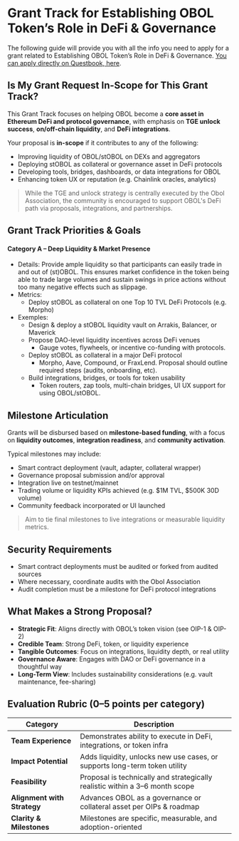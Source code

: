 # Grant Track for Establishing OBOL Token’s Role in DeFi & Governance

The following guide will provide you with all the info you need to apply for a grant related to Establishing OBOL Token’s Role in DeFi & Governance. [You can apply directly on Questbook, here](https://questbook.app/proposal_form/?grantId=6808df2e9ccae779614de4a6\&chainId=10\&utm_source=questbook\&utm_medium=grant_details\&utm_campaign=share).

## Is My Grant Request In-Scope for This Grant Track?

This Grant Track focuses on helping OBOL become a **core asset in Ethereum DeFi and protocol governance**, with emphasis on **TGE unlock success**, **on/off-chain liquidity**, and **DeFi integrations**.

Your proposal is **in-scope** if it contributes to any of the following:

* Improving liquidity of OBOL/stOBOL on DEXs and aggregators
* Deploying stOBOL as collateral or governance asset in DeFi protocols
* Developing tools, bridges, dashboards, or data integrations for OBOL
* Enhancing token UX or reputation (e.g. Chainlink oracles, analytics)

> While the TGE and unlock strategy is centrally executed by the Obol Association, the community is encouraged to support OBOL's DeFi path via proposals, integrations, and partnerships.

## Grant Track Priorities & Goals

#### **Category A – Deep Liquidity & Market Presence**

* Details: Provide ample liquidity so that participants can easily trade in and out of (st)OBOL. This ensures market confidence in the token being able to trade large volumes and sustain swings in price actions without too many negative effects such as slippage.
* Metrics:
  * Deploy stOBOL as collateral on one Top 10 TVL DeFi Protocols (e.g. Morpho)
* Exemples:
  * Design & deploy a stOBOL liquidity vault on Arrakis, Balancer, or Maverick
  * Propose DAO-level liquidity incentives across DeFi venues
    * Gauge votes, flywheels, or incentive co-funding with protocols.
  * Deploy stOBOL as collateral in a major DeFi protocol
    * Morpho, Aave, Compound, or FraxLend. Proposal should outline required steps (audits, onboarding, etc).
  * Build integrations, bridges, or tools for token usability
    * Token routers, zap tools, multi-chain bridges, UI UX support for using OBOL/stOBOL.

## Milestone Articulation

Grants will be disbursed based on **milestone-based funding**, with a focus on **liquidity outcomes**, **integration readiness**, and **community activation**.

Typical milestones may include:

* Smart contract deployment (vault, adapter, collateral wrapper)
* Governance proposal submission and/or approval
* Integration live on testnet/mainnet
* Trading volume or liquidity KPIs achieved (e.g. $1M TVL, $500K 30D volume)
* Community feedback incorporated or UI launched

> Aim to tie final milestones to live integrations or measurable liquidity metrics.

## Security Requirements

* Smart contract deployments must be audited or forked from audited sources
* Where necessary, coordinate audits with the Obol Association
* Audit completion must be a milestone for DeFi protocol integrations

## What Makes a Strong Proposal?

* **Strategic Fit**: Aligns directly with OBOL’s token vision (see OIP-1 & OIP-2)
* **Credible Team**: Strong DeFi, token, or liquidity experience
* **Tangible Outcomes**: Focus on integrations, liquidity depth, or real utility
* **Governance Aware**: Engages with DAO or DeFi governance in a thoughtful way
* **Long-Term View**: Includes sustainability considerations (e.g. vault maintenance, fee-sharing)

## Evaluation Rubric (0–5 points per category)

| **Category**                | **Description**                                                              |
| --------------------------- | ---------------------------------------------------------------------------- |
| **Team Experience**         | Demonstrates ability to execute in DeFi, integrations, or token infra        |
| **Impact Potential**        | Adds liquidity, unlocks new use cases, or supports long-term token utility   |
| **Feasibility**             | Proposal is technically and strategically realistic within a 3–6 month scope |
| **Alignment with Strategy** | Advances OBOL as a governance or collateral asset per OIPs & roadmap         |
| **Clarity & Milestones**    | Milestones are specific, measurable, and adoption-oriented                   |
